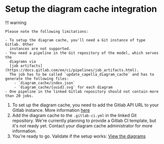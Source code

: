 <!--
 ~ SPDX-FileCopyrightText: Copyright DB Netz AG and the capella-collab-manager contributors
 ~ SPDX-License-Identifier: Apache-2.0
 -->

# Setup the diagram cache integration

!!! warning

    Please note the following limitations:

    - To setup the diagram cache, you'll need a Git instance of type Gitlab. Other
      instances are not supported.
    - You need a pipeline in the Git repository of the model, which serves the
      diagrams via
      [job artifacts](https://docs.gitlab.com/ee/ci/pipelines/job_artifacts.html).
      The job has to be called `update_capella_diagram_cache` and has to generate the following files:
        - `diagram_cache/index.json`
        - `diagram_cache/{uuid}.svg` for each diagram
    - One pipeline in the linked Gitlab repository should not contain more than 20 jobs.

1. To set up the diagram cache, you need to add the Gitlab API URL to your
   Gitlab instance. More information
   [here](../../../settings/model-sources/git.md)
2. Add the diagram cache to the `.gitlab-ci.yml` in the linked Git repository.
   We're currently planning to provide a Gitlab CI template, but it's not ready
   yet. Contact your diagram cache administrator for more information.
3. You're ready to go. Validate if the setup works:
   [View the diagrams](./view_diagram_cache.md)
